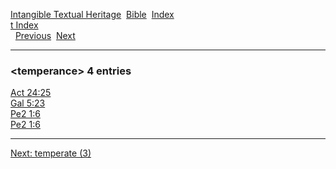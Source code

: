 [Intangible Textual Heritage](../../index)  [Bible](../index) 
[Index](index)   
[t Index](_t_)  
  [Previous](c11369)  [Next](c11371) 

------------------------------------------------------------------------

### &lt;temperance&gt; 4 entries

[Act 24:25](../kjv/act024.htm#025)  
[Gal 5:23](../kjv/gal005.htm#023)  
[Pe2 1:6](../kjv/pe2001.htm#006)  
[Pe2 1:6](../kjv/pe2001.htm#006)  

------------------------------------------------------------------------

[Next: temperate (3)](c11371)
